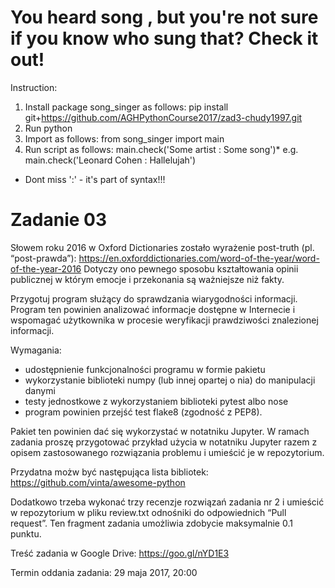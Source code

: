 You heard song , but you're not sure if you know who sung that? Check it out!
================================================================================
Instruction:
  1. Install package song_singer as follows: 
    pip install git+https://github.com/AGHPythonCourse2017/zad3-chudy1997.git
  2. Run python
  3. Import as follows:
    from song_singer import main
  4. Run script as follows:
    main.check('Some artist : Some song')* e.g. main.check('Leonard Cohen : Hallelujah')
  

* Dont miss ':' - it's part of syntax!!!

Zadanie 03
==========

Słowem roku 2016 w Oxford Dictionaries zostało wyrażenie post-truth (pl. “post-prawda”): https://en.oxforddictionaries.com/word-of-the-year/word-of-the-year-2016
Dotyczy ono pewnego sposobu kształtowania opinii publicznej w którym emocje i przekonania są ważniejsze niż fakty.

Przygotuj program służący do sprawdzania wiarygodności informacji. Program ten powinien analizować informacje dostępne w Internecie i wspomagać użytkownika w procesie weryfikacji prawdziwości znalezionej informacji.

Wymagania:
  - udostępnienie funkcjonalności programu w formie pakietu
  - wykorzystanie biblioteki numpy (lub innej opartej o nia) do manipulacji danymi
  - testy jednostkowe z wykorzystaniem biblioteki pytest albo nose
  - program powinien przejść test flake8 (zgodność z PEP8).

Pakiet ten powinien dać się wykorzystać w notatniku Jupyter. W ramach zadania proszę przygotować przykład użycia w notatniku Jupyter razem z opisem zastosowanego rozwiązania problemu i umieścić je w repozytorium.

Przydatna możw być następująca lista bibliotek: https://github.com/vinta/awesome-python

Dodatkowo trzeba wykonać trzy recenzje rozwiązań zadania nr 2 i umieścić w repozytorium w pliku review.txt odnośniki do odpowiednich “Pull request”. Ten fragment zadania umożliwia zdobycie maksymalnie 0.1 punktu.

Treść zadania w Google Drive: https://goo.gl/nYD1E3

Termin oddania zadania: 29 maja 2017, 20:00
